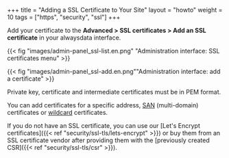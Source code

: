 +++
title = "Adding a SSL Certificate to Your Site"
layout = "howto"
weight = 10
tags = ["https", "security", "ssl"]
+++

Add your certificate to the **Advanced > SSL certificates > Add an SSL certificate** in your alwaysdata interface.

{{< fig "images/admin-panel_ssl-list.en.png" "Administration interface: SSL certificates menu" >}}

{{< fig "images/admin-panel_ssl-add.en.png""Administration interface: add a certificate" >}}

Private key, certificate and intermediate certificates must be in PEM format.

You can add certificates for a specific address, [SAN](https://en.wikipedia.org/wiki/Subject_Alternative_Name) (multi-domain) certificates or [wildcard](https://en.wikipedia.org/wiki/Wildcard_certificate) certificates.

If you do not have an SSL certificate, you can use our [Let's Encrypt certificates]({{< ref "security/ssl-tls/lets-encrypt" >}}) or buy them from an SSL certificate vendor after providing them with the [previously created CSR]({{< ref "security/ssl-tls/csr" >}}).
